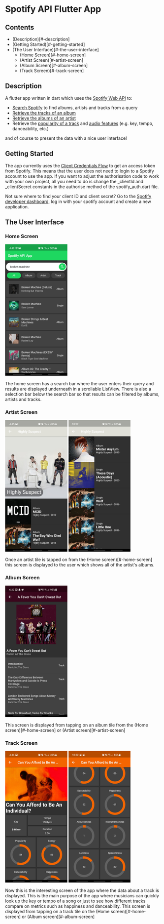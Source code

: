 # Spotify API Flutter App

## Contents

- (Description)[#-description]
- (Getting Started)[#-getting-started]
- (The User Interface)[#-the-user-interface]
  - (Home Screen)[#-home-screen]
  - (Artist Screen)[#-artist-screen]
  - (Album Screen)[#-album-screen]
  - (Track Screen)[#-track-screen]

## Description

A flutter app written in dart which uses the [Spotify Web API](https://developer.spotify.com/documentation/web-api/)
to:

- [Search Spotify](https://developer.spotify.com/documentation/web-api/reference/#category-search) to find albums, artists and tracks from a query
- [Retrieve the tracks of an album](https://developer.spotify.com/documentation/web-api/reference/#category-tracks)
- [Retrieve the albums of an artist](https://developer.spotify.com/documentation/web-api/reference/#category-artists)
- Retrieve the [popularity of a track](https://developer.spotify.com/documentation/web-api/reference/#category-tracks) and [audio features](https://developer.spotify.com/documentation/web-api/reference/#category-tracks) (e.g. key, tempo, danceability, etc.)

and of course to present the data with a nice user interface!

## Getting Started

The app currently uses the [Client Credentials Flow](https://developer.spotify.com/documentation/general/guides/authorization-guide/#client-credentials-flow) to get an access token from Spotify. This means that the user does not need to login to a Spotify account to use the app. If you want to adjust the authorisation code to work with your own project, all you need to do is change the _clientId and _clientSecret constants in the authorise method of the spotify_auth.dart file.

Not sure where to find your client ID and client secret? Go to the [Spotify developer dashboard](https://developer.spotify.com/dashboard/), log in with your spotify account and create a new application.

## The User Interface

### Home Screen

<img src="https://github.com/tyler-austick-1/spotify-api-flutter-app/blob/main/images/home_screen.jpg" alt="Home screen" width="40%" height="40%"/>

The home screen has a search bar where the user enters their query and results are displayed underneath in a scrollable ListView. There is also a selection bar below the search bar so that results can be filtered by albums, artists and tracks.

### Artist Screen

<p float="left">
  <img src="https://github.com/tyler-austick-1/spotify-api-flutter-app/blob/main/images/artist_screen_1.jpg" alt="Artist screen 1" width="40%" height="40%"/>
  <img src="https://github.com/tyler-austick-1/spotify-api-flutter-app/blob/main/images/artist_screen_2.jpg" alt="Artist screen 2" width="40%" height="40%"/> 
</p>

Once an artist tile is tapped on from the (Home screen)[#-home-screen] this screen is displayed to the user which shows all of the artist's albums.

### Album Screen

<img src="https://github.com/tyler-austick-1/spotify-api-flutter-app/blob/main/images/album_screen.jpg" alt="Album screen" width="40%" height="40%"/>

This screen is displayed from tapping on an album tile from the (Home screen)[#-home-screen] or (Artist screen)[#-artist-screen]

### Track Screen

<p float="left">
  <img src="https://github.com/tyler-austick-1/spotify-api-flutter-app/blob/main/images/track_screen_1.jpg" alt="Track screen 1" width="40%" height="40%"/>
  <img src="https://github.com/tyler-austick-1/spotify-api-flutter-app/blob/main/images/track_screen_2.jpg" alt="Track screen 2" width="40%" height="40%"/> 
</p>

Now this is the interesting screen of the app where the data about a track is displayed. This is the main purpose of the app where musicians can quickly look up the key or tempo of a song or just to see how different tracks compare on metrics such as happiness and danceability. This screen is displayed from tapping on a track tile on the (Home screen)[#-home-screen] or (Album screen)[#-album-screen]